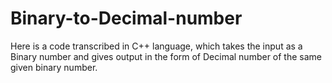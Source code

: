 # Binary-to-Decimal-number
Here is a code transcribed in C++ language, which takes the input as a Binary number and gives output in the form of Decimal number of the same given binary number.
